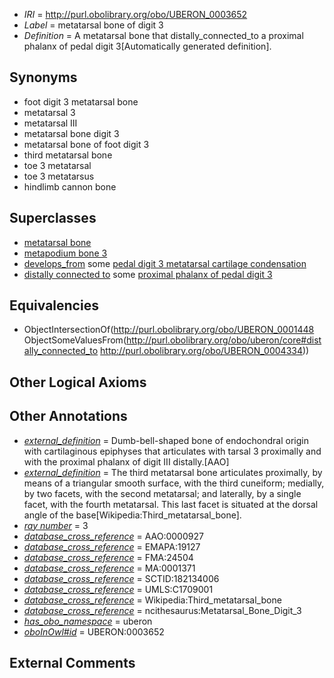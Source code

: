  * *IRI* = http://purl.obolibrary.org/obo/UBERON_0003652
 * *Label* = metatarsal bone of digit 3
 * *Definition* = A metatarsal bone that distally_connected_to a proximal phalanx of pedal digit 3[Automatically generated definition].

## Synonyms

 * foot digit 3 metatarsal bone
 * metatarsal 3
 * metatarsal III
 * metatarsal bone digit 3
 * metatarsal bone of foot digit 3
 * third metatarsal bone
 * toe 3 metatarsal
 * toe 3 metatarsus
 * hindlimb cannon bone

## Superclasses

 * [metatarsal bone](../../UBERON/48/UBERON_0001448.md)
 * [metapodium bone 3](../../UBERON/83/UBERON_0013583.md)
 * [develops_from](../../RO/02/RO_0002202.md) some [pedal digit 3 metatarsal cartilage condensation](../../UBERON/59/UBERON_0010559.md)
 * [distally connected to](../../core#distally/to/core#distally_connected_to.md) some [proximal phalanx of pedal digit 3](../../UBERON/34/UBERON_0004334.md)

## Equivalencies

 * ObjectIntersectionOf(<http://purl.obolibrary.org/obo/UBERON_0001448> ObjectSomeValuesFrom(<http://purl.obolibrary.org/obo/uberon/core#distally_connected_to> <http://purl.obolibrary.org/obo/UBERON_0004334>))

## Other Logical Axioms


## Other Annotations

 * *[external_definition](../../UBPROP/01/UBPROP_0000001.md)* = Dumb-bell-shaped bone of endochondral origin with cartilaginous epiphyses that articulates with tarsal 3 proximally and with the proximal phalanx of digit III distally.[AAO]
 * *[external_definition](../../UBPROP/01/UBPROP_0000001.md)* = The third metatarsal bone articulates proximally, by means of a triangular smooth surface, with the third cuneiform; medially, by two facets, with the second metatarsal; and laterally, by a single facet, with the fourth metatarsal. This last facet is situated at the dorsal angle of the base[Wikipedia:Third_metatarsal_bone].
 * *[ray number](../../UBPROP/04/UBPROP_0000104.md)* = 3
 * *[database_cross_reference](../../ef/oboInOwl#hasDbXref.md)* = AAO:0000927
 * *[database_cross_reference](../../ef/oboInOwl#hasDbXref.md)* = EMAPA:19127
 * *[database_cross_reference](../../ef/oboInOwl#hasDbXref.md)* = FMA:24504
 * *[database_cross_reference](../../ef/oboInOwl#hasDbXref.md)* = MA:0001371
 * *[database_cross_reference](../../ef/oboInOwl#hasDbXref.md)* = SCTID:182134006
 * *[database_cross_reference](../../ef/oboInOwl#hasDbXref.md)* = UMLS:C1709001
 * *[database_cross_reference](../../ef/oboInOwl#hasDbXref.md)* = Wikipedia:Third_metatarsal_bone
 * *[database_cross_reference](../../ef/oboInOwl#hasDbXref.md)* = ncithesaurus:Metatarsal_Bone_Digit_3
 * *[has_obo_namespace](../../ce/oboInOwl#hasOBONamespace.md)* = uberon
 * *[oboInOwl#id](../../id/oboInOwl#id.md)* = UBERON:0003652

## External Comments

